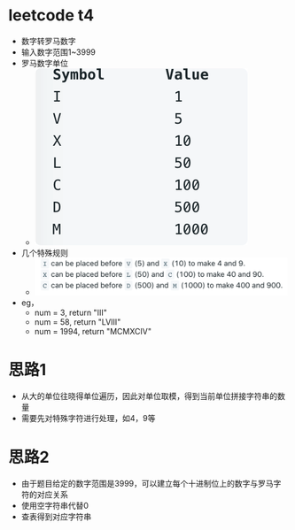 # leetcode t4
- 数字转罗马数字
- 输入数字范围1~3999
- 罗马数字单位
    - ![](./imgs/1.png)
- 几个特殊规则
    - ![](./imgs/2.png)
- eg， 
    - num = 3, return "III"
    - num = 58, return "LVIII"
    - num = 1994, return "MCMXCIV"
    

        
# 思路1
- 从大的单位往晓得单位遍历，因此对单位取模，得到当前单位拼接字符串的数量
- 需要先对特殊字符进行处理，如4，9等

# 思路2
- 由于题目给定的数字范围是3999，可以建立每个十进制位上的数字与罗马字符的对应关系
- 使用空字符串代替0
- 查表得到对应字符串
